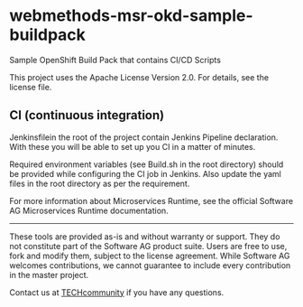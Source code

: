 # webmethods-msr-okd-sample-buildpack
Sample OpenShift Build Pack that contains CI/CD Scripts

This project uses the Apache License Version 2.0. For details, see the license file.

## CI (continuous integration)

Jenkinsfilein the root of the project contain Jenkins Pipeline declaration. With these you will be able to set up you CI in a matter of minutes.

Required environment variables (see Build.sh in the root directory) should be provided while configuring the CI job in Jenkins. Also update the yaml files in the root directory as per the requirement.

For more information about Microservices Runtime, see the official Software AG Microservices Runtime documentation.
  ______________________
These tools are provided as-is and without warranty or support. They do not constitute part of the Software AG product suite. Users are free to use, fork and modify them, subject to the license agreement. While Software AG welcomes contributions, we cannot guarantee to include every contribution in the master project.	

Contact us at [TECHcommunity](mailto:technologycommunity@softwareag.com?subject=Github/SoftwareAG) if you have any questions.

